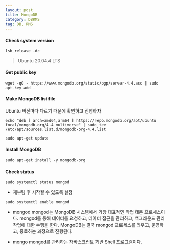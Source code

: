 ```yaml
---
layout: post
title: MongoDB
category: DBRMS
tag: DB, RMS
---
```


#### Check system version

```
lsb_release -dc
```

> Ubuntu 20.04.4 LTS

#### Get public key

```
wget -qO - https://www.mongodb.org/static/pgp/server-4.4.asc | sudo apt-key add -
```

#### Make MongoDB list file

Ubuntu 버전마다 다르기 때문에 확인하고 진행하자

```
echo "deb [ arch=amd64,arm64 ] https://repo.mongodb.org/apt/ubuntu focal/mongodb-org/4.4 multiverse" | sudo tee /etc/apt/sources.list.d/mongodb-org-4.4.list

sudo apt-get update
```

#### Install MongoDB

```
sudo apt-get install -y mongodb-org
```

#### Check status

```
sudo systemctl status mongod
```

- 재부팅 후 시작될 수 있도록 설정

```
sudo systemctl enable mongod
```

- mongod
  mongod는 MongoDB 시스템에서 가장 대표적인 작업 데몬 프로세스이다. mongod를 통해 데이터를 요청하고, 데이터 접근을 관리하고, 백그라운드 관리 작업에 대한 수행을 한다. MongoDB는 결국 mongod 프로세스를 띄우고, 운영하고, 종료하는 과정으로 진행된다.

- mongo
  mongod를 관리하는 자바스크립트 기반 Shell 프로그램이다.

